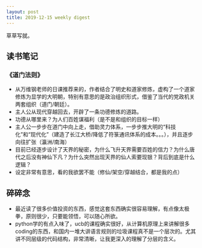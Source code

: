 ```yaml
---
layout: post
title: 2019-12-15 weekly digest
---
```

草草写就。

## 读书笔记

### 《道门法则》
* 从万维钢老师的日课推荐来的，作者结合了明史和道家修炼，虚构了一个道家修炼为显学的大明朝，特别有意思的是政治组织形式，借鉴了当代的党政机关两套组织（道门/朝廷）。
* 主人公从现代穿越回去，开辟了一条功德修炼的道路。
* 功德从哪里来？为人们百姓谋福利（是不是和组织的目标一样）
* 主人公一步步在道门中向上走，借助灵力体系，一步步推大明的“科技化”和“现代化”（建造了长江大桥/降低了符箓通讯体系的成本。。。），并且逐步向往扩张（瀛洲/南海）
* 目前已经逐步设计了天界的秘密，为什么飞升天界需要百姓的信力？为什么唐代之后没有神仙下凡？为什么突然出现天界的仙人索要现银？背后到底是什么逻辑？
* 设定非常有意思，看的我欲罢不能（修仙/架空/穿越结合，都是我的点）

## 碎碎念
* 最近读了很多价值投资的东西，感觉这套东西确实很容易理解，有点像太极拳，原则很少，只要能领悟，可以随心所欲。
* python学的有点入味了，ucb的课程确实很好，从计算机原理上来讲解很多coding的东西，和国内一堆大讲语言规则的垃圾课程真不是一个层次的。尤其讲不同层级的代码结构，非常清晰，让我更深入的理解了分层的含义。




